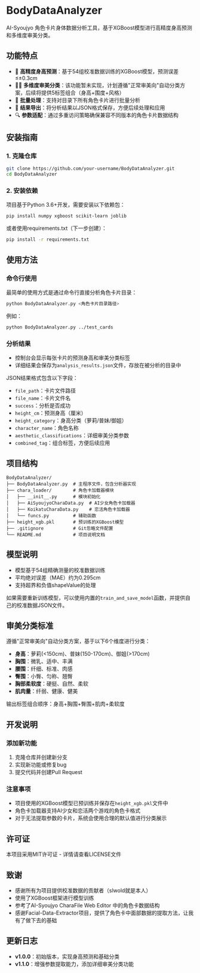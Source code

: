 # BodyDataAnalyzer

AI-Syoujyo 角色卡片身体数据分析工具，基于XGBoost模型进行高精度身高预测和多维度审美分类。

## 功能特点

- 📏 **高精度身高预测**：基于54组校准数据训练的XGBoost模型，预测误差≤±0.3cm
- 👩‍🏫 **多维度审美分类**：该功能暂未实现，计划遵循"正常审美向"自动分类方案，后续将提供5标签组合（身高+围度+风格）
- 🚀 **批量处理**：支持对目录下所有角色卡片进行批量分析
- 💾 **结果导出**：将分析结果以JSON格式保存，方便后续处理和应用
- 🔍 **参数适配**：通过多重访问策略确保兼容不同版本的角色卡片数据结构

## 安装指南

### 1. 克隆仓库

```bash
git clone https://github.com/your-username/BodyDataAnalyzer.git
cd BodyDataAnalyzer
```

### 2. 安装依赖

项目基于Python 3.6+开发，需要安装以下依赖包：

```bash
pip install numpy xgboost scikit-learn joblib
```

或者使用requirements.txt（下一步创建）：

```bash
pip install -r requirements.txt
```

## 使用方法

### 命令行使用

最简单的使用方式是通过命令行直接分析角色卡片目录：

```bash
python BodyDataAnalyzer.py <角色卡片目录路径>
```

例如：

```bash
python BodyDataAnalyzer.py ../test_cards
```

### 分析结果

- 控制台会显示每张卡片的预测身高和审美分类标签
- 详细结果会保存为`analysis_results.json`文件，存放在被分析的目录中

JSON结果格式包含以下字段：
- `file_path`：卡片文件路径
- `file_name`：卡片文件名
- `success`：分析是否成功
- `height_cm`：预测身高（厘米）
- `height_category`：身高分类（萝莉/普妹/御姐）
- `character_name`：角色名称
- `aesthetic_classifications`：详细审美分类参数
- `combined_tag`：组合标签，方便后续应用

## 项目结构

```
BodyDataAnalyzer/
├── BodyDataAnalyzer.py  # 主程序文件，包含分析器实现
├── chara_loader/        # 角色卡加载器模块
│   ├── __init__.py      # 模块初始化
│   ├── AiSyoujyoCharaData.py  # AI少女角色卡加载器
│   ├── KoikatuCharaData.py    # 恋活角色卡加载器
│   └── funcs.py         # 辅助函数
├── height_xgb.pkl       # 预训练的XGBoost模型
├── .gitignore           # Git忽略文件配置
└── README.md            # 项目说明文档
```

## 模型说明

- 模型基于54组精确测量的校准数据训练
- 平均绝对误差（MAE）约为0.295cm
- 支持超界和负值shapeValue的处理

如果需要重新训练模型，可以使用内置的`train_and_save_model`函数，并提供自己的校准数据JSON文件。

## 审美分类标准

遵循"正常审美向"自动分类方案，基于以下6个维度进行分类：

- **身高**：萝莉(<150cm)、普妹(150-170cm)、御姐(>170cm)
- **胸围**：微乳、适中、丰满
- **腰围**：纤细、标准、肉感
- **臀围**：小臀、匀称、翘臀
- **胸部柔软度**：硬挺、自然、柔软
- **肌肉量**：纤弱、健康、健美

输出标签组合顺序：身高+胸围+臀围+肌肉+柔软度

## 开发说明

### 添加新功能

1. 克隆仓库并创建新分支
2. 实现新功能或修复bug
3. 提交代码并创建Pull Request

### 注意事项

- 项目使用的XGBoost模型已预训练并保存在`height_xgb.pkl`文件中
- 角色卡加载器支持AI少女和恋活两个游戏的角色卡格式
- 对于无法提取参数的卡片，系统会使用合理的默认值进行分类展示

## 许可证

本项目采用MIT许可证 - 详情请查看LICENSE文件

## 致谢

- 感谢所有为项目提供校准数据的贡献者（slwold就是本人）
- 使用了XGBoost框架进行模型训练
- 参考了AI-Syoujyo CharaFile Web Editor 中的角色卡数据结构
- 感谢Facial-Data-Extractor项目，提供了角色卡中面部数据的提取方法，让我有了做下去的基础

## 更新日志

- **v1.0.0**：初始版本，实现身高预测和基础分类
- **v1.1.0**：增强参数提取能力，添加详细审美分类功能